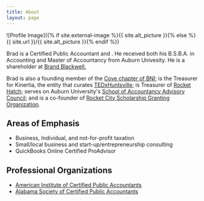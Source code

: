 ```yaml
---
title: About
layout: page
---
```

![Profile Image]({% if site.external-image %}{{ site.alt_picture }}{% else %}{{ site.url }}/{{ site.alt_picture }}{% endif %})

<p>Brad is a Certified Public Accountant and <span id="title"></span>. He received both his B.S.B.A. in Accounting and Master of Accountancy from Auburn Univesity. He is a shareholder at <a href="https://brandblackwell.com/">Brand Blackwell.</a></p>

<!-- Random title generator -->
<script src="/assets/js/title_gen.js" type="text/javascript"></script>

<p>Brad is also a founding member of the <a href="http://bnialabama.com/bnicove/">Cove chapter of BNI</a>; is the Treasurer for Kinertia, the entity that curates <a href="http://tedxhuntsville.com/site/">TEDxHuntsville</a>; is Treasurer of <a href="http://www.rockethatch.org/">Rocket Hatch</a>; serves on Auburn University's <a href="http://harbert.auburn.edu/academics/departments/school-of-accountancy/">School of Accountancy Advisory Council</a>; and is a co-founder of <a href="https://rocketsgo.org/">Rocket City Scholarship Granting Organization</a>.</p>

<h2>Areas of Emphasis</h2>

<ul class="skill-list">
	<li>Business, Individual, and not-for-profit taxation</li>
	<li>Small/local business and start-up/entrepreneurship consulting</li>
	<li>QuickBooks Online Certified ProAdvisor</li>
</ul>

<h2>Professional Organizations</h2>

<ul>
	<li><a href="http://www.aicpa.org/">American Institute of Certified Public Accountants</a></li>
	<li><a href="http://www.ascpa.org/">Alabama Society of Certified Public Accountants</a></li>
</ul>
